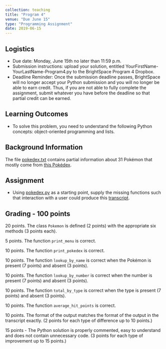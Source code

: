 ```yaml
---
collection: teaching
title: "Program 4"
venue: "Due June 15"
type: "Programming Assignment"
date: 2019-06-15
---
```


## Logistics
* Due date: Monday, June 15th no later than 11:59 p.m.
* Submission instructions: upload your solution, entitled YourFirstName-YourLastName-Program4.py to the BrightSpace Program 4 Dropbox.
* Deadline Reminder: Once the submission deadline passes, BrightSpace will no longer accept your
Python submission and you will no longer be able to earn credit.
Thus, if you are not able to fully complete the assignment, submit whatever you have before
the deadline so that partial credit can be earned.

## Learning Outcomes
* To solve this problem, you need to understand the following Python concepts: object-oriented programming and lists.

## Background Information
The file [pokedex.txt](https://lgw2.github.io/teaching/csci127-summer-2029/assignments/pokedex.txt) contains partial information about 31 Pokémon that mostly come from [this Pokédex](https://pokemondb.net/pokedex/all).

## Assignment
* Using [pokedex.py](https://lgw2.github.io/teaching/csci127-summer-2020/assignments/pokedex.py) as a starting point, supply the
missing functions such that interaction with a user could produce this
[transcript](https://lgw2.github.io/teaching/csci127-summer-2020/assignments/pokedex_transcript.txt).

## Grading - 100 points
20 points. The class `Pokemon` is defined (2 points) with the appropriate six methods (3 points each).

5 points. The function `print_menu` is correct.

10 points. The function `print_pokedex` is correct.

10 points. The function `lookup_by_name` is correct when the Pokémon is present (7 points) and absent (3 points).

10 points. The function `lookup_by_number` is correct when the number is present (7 points) and absent (3 points).

10 points. The function `total_by_type` is correct when the type is present (7 points) and absent (3 points).

10 points. The function `average_hit_points` is correct.

10 points. The format of the output matches the format of the output in the transcript exactly. (2 points for each type of difference up to 10 points.)

15 points - The Python solution is properly commented, easy to understand and does not contain unnecessary code. (3 points for each type of improvement up to 15 points.)
